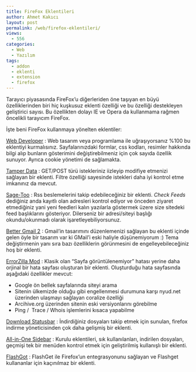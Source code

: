 ```yaml
---
title: FireFox Eklentileri
author: Ahmet Kakıcı
layout: post
permalink: /web/firefox-eklentileri/
views:
  - 556
categories:
  - Web
  - Yazılım
tags:
  - addon
  - eklenti
  - extension
  - firefox
---
```

Tarayıcı piyasasında FireFox&#8217;u diğerleriden öne taşıyan en büyü özelliklerinden biri hiç kuşkusuz eklenti özelliği ve bu özelliği destekleyen geliştirici sayısı. Bu özellikten dolayı IE ve Opera da kullanmama rağmen öncelikli tarayıcım FireFox.

İşte beni FireFox kullanmaya yönelten eklentiler:

<!--more-->

<span style="text-decoration: underline;"><a href="https://addons.mozilla.org/en-US/firefox/addon/60" target="_blank">Web Developer</a></span> : Web tasarım veya programlama ile uğraşıyorsanız %100 bu eklentiyi kurmalısınız. Sayfalarınızdaki formlar, css kodları, resimler hakkında bilgi alıp bunların gösterimini değiştirebilmeniz için çok sayıda özellik sunuyor. Ayrıca cookie yönetimi de sağlamakta.

<span style="text-decoration: underline;"><a href="https://addons.mozilla.org/en-US/firefox/addon/966" target="_blank">Tamper Data</a></span> : GET/POST türü istekleriniz iizleyip modifiye etmenizi sağlayan bir eklenti. Filtre özelliği sayesinde istekleri daha iyi kontrol etme imkanınız da mevcut.

<span style="text-decoration: underline;"><a href="https://addons.mozilla.org/en-US/firefox/addon/7263" target="_blank">Sage-Too</a></span> : Rss beslemelerini takip edebileceğiniz bir eklenti. *Check Feeds* dediğiniz anda kayıtlı olan adresleri kontrol ediyor ve önceden ziyaret etmediğiniz yani yeni feedleri kalın yazılarla göstermek üzere size sitedeki feed başlıklarını gösteriyor. Dilerseniz bir adresi/siteyi başlığı okundu/okunmadı olarak işaretleyebiliyorsunuz.

<span style="text-decoration: underline;"><a href="https://addons.mozilla.org/en-US/firefox/addon/6076" target="_blank">Better Gmail 2</a></span> : Gmail&#8217;in tasarımını düzenlemenizi sağlayan bu eklenti içinde gelen öyle bir tasarım var ki GMail&#8217;i eski haliyle düşünemiyorum :) Tema değiştirmenin yanı sıra bazı özelliklerin görünmesini de engelleyebileceğiniz hoş bir eklenti.

<span style="text-decoration: underline;"><a href="https://addons.mozilla.org/en-US/firefox/addon/3336" target="_blank">ErrorZilla Mod</a></span> : Klasik olan &#8220;Sayfa görüntülenemiyor&#8221; hatası yerine daha orjinal bir hata sayfası oluşturan bir eklenti. Oluşturduğu hata sayfasında aşağıdaki özellikler mevcut:

  * Google ön bellek sayfalarında siteyi arama
  * Sitenin ülkemizde olduğu gibi engellenmesi durumuna karşı nyud.net üzerinden ulaşmayı sağlayan coralize özelliği
  * Arcihive.org üzerinden sitenin eski versiyonlarını görebilme
  * Ping /  Trace / Whois işlemlerini kısaca yapabilme

<span style="text-decoration: underline;"><a href="https://addons.mozilla.org/en-US/firefox/addon/26" target="_blank">Download Statusbar</a></span> : İndirdiğiniz dosyaları takip etmek için sunulan, firefox indirme yöneticisinden çok daha gelişmiş bir eklenti.

<span style="text-decoration: underline;"><a href="https://addons.mozilla.org/en-US/firefox/addon/1027" target="_blank">All-in-One Sidebar</a></span> : Kurulu eklentileri, sık kullanılanları, indirilen dosyaları, geçmişi tek bir menüden kontrol etmek için geliştirilmiş kullanışlı bir eklenti.

<span style="text-decoration: underline;"><a href="https://addons.mozilla.org/en-US/firefox/addon/220" target="_blank">FlashGot</a></span> : FlashGet ile Firefox&#8217;un entegrasyonunu sağlayan ve Flashget kullananlar için kaçınılmaz bir eklenti.
